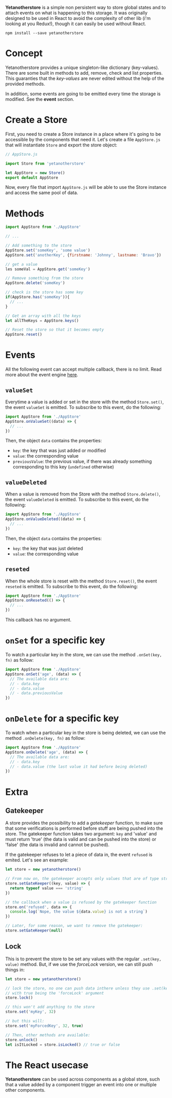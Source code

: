 **Yetanotherstore** is a simple non persistent way to store global states and to attach events on what is happening to this storage. It was originally designed to be used in React to avoid the complexity of other lib (i'm looking at you Redux!), though it can easily be used without React.  

```
npm install --save yetanotherstore
```

# Concept
Yetanotherstore provides a unique singleton-like dictionary (key-values). There are some built in methods to add, remove, check and list properties. This guaranties that the *key-values* are never edited without the help of the provided methods.

In addition, some events are going to be emitted every time the storage is modified. See the **event** section.

# Create a Store
First, you need to create a Store instance in a place where it's going to be accessible by the components that need it. Let's create a file `AppStore.js` that will instantiate `Store` and export the store object:
```js
// AppStore.js

import Store from 'yetanotherstore'

let AppStore = new Store()
export default AppStore
```
Now, every file that import `AppStore.js` will be able to use the Store instance and access the same pool of data.

# Methods

```javascript
import AppStore from './AppStore'

// ...

// Add something to the store
AppStore.set('someKey', 'some value')
AppStore.set('anotherKey', {firstname: 'Johnny', lastname: 'Bravo'})

// get a value
les someVal = AppStore.get('someKey')

// Remove something from the store
AppStore.delete('someKey')

// check is the store has some key
if(AppStore.has('someKey')){
  // ...
}

// Get an array with all the keys
let allTheKeys = AppStore.keys()

// Reset the store so that it becomes empty
AppStore.reset()
```


# Events
All the following event can accept multiple callback, there is no limit. Read more about the event engine [here](https://www.npmjs.com/package/@jonathanlurie/eventmanager).

## `valueSet`
Everytime a value is added or set in the store with the method `Store.set()`, the event `valueSet` is emitted. To subscribe to this event, do the following:
```js
import AppStore from './AppStore'
AppStore.onValueSet((data) => {
  // ...
})
```

Then, the object `data` contains the properties:
- `key`: the key that was just added or modified
- `value`: the corresponding value
- `previousValue`: the previous value, if there was already something corresponding to this key (`undefined` otherwise)

## `valueDeleted`
When a value is removed from the Store with the method `Store.delete()`, the event `valueDeleted` is emitted. To subscribe to this event, do the following:
```js
import AppStore from './AppStore'
AppStore.onValueDeleted((data) => {
  // ...
})
```

Then, the object `data` contains the properties:
- `key`: the key that was just deleted
- `value`: the corresponding value

## `reseted`
When the whole store is reset with the method `Store.reset()`, the event `reseted` is emitted. To subscribe to this event, do the following:
```js
import AppStore from './AppStore'
AppStore.onReseted(() => {
  // ...
})
```
This callback has no argument.

# `onSet` for a specific key
To watch a particular key in the store, we can use the method `.onSet(key, fn)` as follow:
```js
import AppStore from './AppStore'
AppStore.onSet('age', (data) => {
  // The available data are:
  // - data.key
  // - data.value
  // - data.previousValue
})
```


# `onDelete` for a specific key
To watch when a particular key in the store is being deleted, we can use the method `.onDelete(key, fn)` as follow:
```js
import AppStore from './AppStore'
AppStore.onDelete('age', (data) => {
  // The available data are:
  // - data.key
  // - data.value (the last value it had before being deleted)
})
```


# Extra
## Gatekeeper
A store provides the possibility to add a *gatekeeper* function, to make sure that some verifications is performed before stuff are being pushed into the store. The gatekeeper function takes two argument: `key` and 'value' and must return 'true' (the data is valid and can be pushed into the store) or 'false' (the data is invalid and cannot be pushed).   

If the gatekeeper refuses to let a piece of data in, the event `refused` is emited. Let's see an example:

```js
let store = new yetanotherstore()

// From now on, the gatekeeper accepts only values that are of type string
store.setGateKeeper((key, value) => {
  return typeof value === 'string'
})

// the callback when a value is refused by the gatekeeper function
store.on('refused', data => {
  console.log(`Nope, the value ${data.value} is not a string`)
})

// Later, for some reason, we want to remove the gatekeeper:
store.setGateKeeper(null)
```

## Lock
This is to prevent the store to be set any values with the regular `.set(key, value)` method. But, if we use the *forceLock* version, we can still push things in:

```js
let store = new yetanotherstore()

// lock the store, no one can push data inthere unless they use .set(key, value, true)
// with true being the 'forceLock' argument
store.lock()

// this won't add anything to the store
store.set('myKey', 32)

// but this will:
store.set('myForcedKey', 32, true)

// Then, other methods are available:
store.unlock()
let isItLocked = store.isLocked() // true or false

```

# The React usecase
**Yetanotherstore** can be used across components as a global store, such that a value added by a component trigger an event into one or multiple other components.
